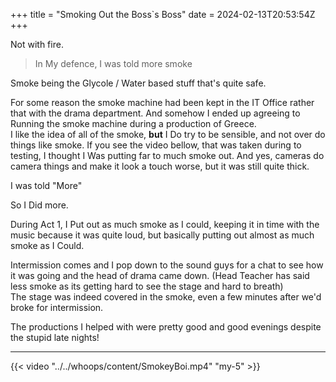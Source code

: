 +++
title = "Smoking Out the Boss`s Boss"
date = 2024-02-13T20:53:54Z
+++


Not with fire.  

> In My defence, I was told more smoke  

Smoke being the Glycole / Water based stuff that's quite safe. 

For some reason the smoke machine had been kept in the IT Office rather that with the drama department. And somehow I ended up agreeing to Running the smoke machine during a production of Greece.  
I like the idea of all of the smoke, **but** I Do try to be sensible, and not over do things like smoke. If you see the video bellow, that was taken during to testing, I thought I Was putting far to much smoke out. And yes, cameras do camera things and make it look a touch worse, but it was still quite thick.  

I was told "More"  

So I Did more.  

During Act 1, I Put out as much smoke as I could, keeping it in time with the music because it was quite loud, but basically putting out almost as much smoke as I Could.  

Intermission comes and I pop down to the sound guys for a chat to see how it was going and the head of drama came down.  (Head Teacher has said less smoke as its getting hard to see the stage and hard to breath)  
The stage was indeed covered in the smoke, even a few minutes after we'd broke for intermission.

The productions I helped with were pretty good and good evenings despite the stupid late nights!  

---

{{< video "../../whoops/content/SmokeyBoi.mp4" "my-5" >}}

